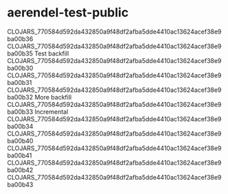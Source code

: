 # aerendel-test-public
CLOJARS_770584d592da432850a9f48df2afba5dde4410ac13624acef38e9ba00b36
CLOJARS_770584d592da432850a9f48df2afba5dde4410ac13624acef38e9ba00b35
Test backfill
CLOJARS_770584d592da432850a9f48df2afba5dde4410ac13624acef38e9ba00b30
CLOJARS_770584d592da432850a9f48df2afba5dde4410ac13624acef38e9ba00b31
CLOJARS_770584d592da432850a9f48df2afba5dde4410ac13624acef38e9ba00b32
More backfill
CLOJARS_770584d592da432850a9f48df2afba5dde4410ac13624acef38e9ba00b33
Incremental
CLOJARS_770584d592da432850a9f48df2afba5dde4410ac13624acef38e9ba00b34
CLOJARS_770584d592da432850a9f48df2afba5dde4410ac13624acef38e9ba00b40
CLOJARS_770584d592da432850a9f48df2afba5dde4410ac13624acef38e9ba00b41
CLOJARS_770584d592da432850a9f48df2afba5dde4410ac13624acef38e9ba00b42
CLOJARS_770584d592da432850a9f48df2afba5dde4410ac13624acef38e9ba00b43
